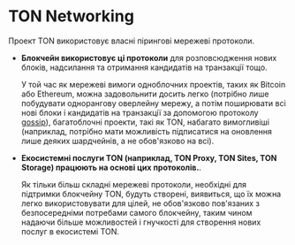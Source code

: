 # TON Networking

Проект TON використовує власні пірингові мережеві протоколи.

- **Блокчейн використовує ці протоколи** для розповсюдження нових блоків, надсилання та отримання кандидатів на транзакції тощо.

  У той час як мережеві вимоги одноблочних проектів, таких як Bitcoin або Ethereum, можна задовольнити досить легко (потрібно лише побудувати
  однорангову оверлейну мережу, а потім поширювати всі нові блоки і
  кандидатів на транзакції за допомогою протоколу [gossip](https://en.wikipedia.org/wiki/Gossip_protocol)), багатоблочні проекти, такі
  як TON, набагато вимогливіші (наприклад, потрібно мати можливість
  підписатися на оновлення лише деяких шардчейнів, а не обов'язково на всі).

- **Екосистемні послуги TON (наприклад, TON Proxy, TON Sites, TON Storage) працюють на основі цих протоколів.**.

  Як тільки більш складні мережеві протоколи, необхідні
  для підтримки блокчейну TON, будуть створені, виявиться, що їх можна легко
  використовувати для цілей, не обов'язково пов'язаних з безпосередніми потребами самого
  блокчейну, таким чином надаючи більше можливостей і гнучкості для створення
  нових послуг в екосистемі TON.
